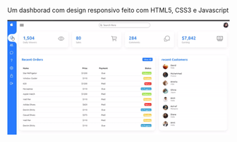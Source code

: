 Um dashborad com design responsivo feito com HTML5, CSS3 e Javascript
<p>
  <img src="/assets/toReadme/dashboard.gif">
</p>